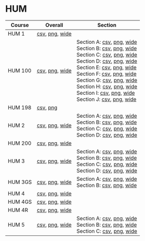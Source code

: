 # HUM

| Course | Overall | Section |
| ------ | ------- | ------- |
| HUM 1 | [csv](https://github.com/UCSD-Historical-Enrollment-Data/2024Fall/blob/main/overall/HUM%201.csv), [png](https://raw.githubusercontent.com/UCSD-Historical-Enrollment-Data/2024Fall/main/plot_overall/HUM%201.png), [wide](https://raw.githubusercontent.com/UCSD-Historical-Enrollment-Data/2024Fall/main/plot_overall_wide/HUM%201.png) |  |
| HUM 100 | [csv](https://github.com/UCSD-Historical-Enrollment-Data/2024Fall/blob/main/overall/HUM%20100.csv), [png](https://raw.githubusercontent.com/UCSD-Historical-Enrollment-Data/2024Fall/main/plot_overall/HUM%20100.png), [wide](https://raw.githubusercontent.com/UCSD-Historical-Enrollment-Data/2024Fall/main/plot_overall_wide/HUM%20100.png) | Section A: [csv](https://github.com/UCSD-Historical-Enrollment-Data/2024Fall/blob/main/section/HUM%20100_A.csv), [png](https://raw.githubusercontent.com/UCSD-Historical-Enrollment-Data/2024Fall/main/plot_section/HUM%20100_A.png), [wide](https://raw.githubusercontent.com/UCSD-Historical-Enrollment-Data/2024Fall/main/plot_section_wide/HUM%20100_A.png)<br>Section B: [csv](https://github.com/UCSD-Historical-Enrollment-Data/2024Fall/blob/main/section/HUM%20100_B.csv), [png](https://raw.githubusercontent.com/UCSD-Historical-Enrollment-Data/2024Fall/main/plot_section/HUM%20100_B.png), [wide](https://raw.githubusercontent.com/UCSD-Historical-Enrollment-Data/2024Fall/main/plot_section_wide/HUM%20100_B.png)<br>Section C: [csv](https://github.com/UCSD-Historical-Enrollment-Data/2024Fall/blob/main/section/HUM%20100_C.csv), [png](https://raw.githubusercontent.com/UCSD-Historical-Enrollment-Data/2024Fall/main/plot_section/HUM%20100_C.png), [wide](https://raw.githubusercontent.com/UCSD-Historical-Enrollment-Data/2024Fall/main/plot_section_wide/HUM%20100_C.png)<br>Section D: [csv](https://github.com/UCSD-Historical-Enrollment-Data/2024Fall/blob/main/section/HUM%20100_D.csv), [png](https://raw.githubusercontent.com/UCSD-Historical-Enrollment-Data/2024Fall/main/plot_section/HUM%20100_D.png), [wide](https://raw.githubusercontent.com/UCSD-Historical-Enrollment-Data/2024Fall/main/plot_section_wide/HUM%20100_D.png)<br>Section E: [csv](https://github.com/UCSD-Historical-Enrollment-Data/2024Fall/blob/main/section/HUM%20100_E.csv), [png](https://raw.githubusercontent.com/UCSD-Historical-Enrollment-Data/2024Fall/main/plot_section/HUM%20100_E.png), [wide](https://raw.githubusercontent.com/UCSD-Historical-Enrollment-Data/2024Fall/main/plot_section_wide/HUM%20100_E.png)<br>Section F: [csv](https://github.com/UCSD-Historical-Enrollment-Data/2024Fall/blob/main/section/HUM%20100_F.csv), [png](https://raw.githubusercontent.com/UCSD-Historical-Enrollment-Data/2024Fall/main/plot_section/HUM%20100_F.png), [wide](https://raw.githubusercontent.com/UCSD-Historical-Enrollment-Data/2024Fall/main/plot_section_wide/HUM%20100_F.png)<br>Section G: [csv](https://github.com/UCSD-Historical-Enrollment-Data/2024Fall/blob/main/section/HUM%20100_G.csv), [png](https://raw.githubusercontent.com/UCSD-Historical-Enrollment-Data/2024Fall/main/plot_section/HUM%20100_G.png), [wide](https://raw.githubusercontent.com/UCSD-Historical-Enrollment-Data/2024Fall/main/plot_section_wide/HUM%20100_G.png)<br>Section H: [csv](https://github.com/UCSD-Historical-Enrollment-Data/2024Fall/blob/main/section/HUM%20100_H.csv), [png](https://raw.githubusercontent.com/UCSD-Historical-Enrollment-Data/2024Fall/main/plot_section/HUM%20100_H.png), [wide](https://raw.githubusercontent.com/UCSD-Historical-Enrollment-Data/2024Fall/main/plot_section_wide/HUM%20100_H.png)<br>Section I: [csv](https://github.com/UCSD-Historical-Enrollment-Data/2024Fall/blob/main/section/HUM%20100_I.csv), [png](https://raw.githubusercontent.com/UCSD-Historical-Enrollment-Data/2024Fall/main/plot_section/HUM%20100_I.png), [wide](https://raw.githubusercontent.com/UCSD-Historical-Enrollment-Data/2024Fall/main/plot_section_wide/HUM%20100_I.png)<br>Section J: [csv](https://github.com/UCSD-Historical-Enrollment-Data/2024Fall/blob/main/section/HUM%20100_J.csv), [png](https://raw.githubusercontent.com/UCSD-Historical-Enrollment-Data/2024Fall/main/plot_section/HUM%20100_J.png), [wide](https://raw.githubusercontent.com/UCSD-Historical-Enrollment-Data/2024Fall/main/plot_section_wide/HUM%20100_J.png) |
| HUM 198 | [csv](https://github.com/UCSD-Historical-Enrollment-Data/2024Fall/blob/main/overall/HUM%20198.csv), [png](https://raw.githubusercontent.com/UCSD-Historical-Enrollment-Data/2024Fall/main/plot_overall/HUM%20198.png) |  |
| HUM 2 | [csv](https://github.com/UCSD-Historical-Enrollment-Data/2024Fall/blob/main/overall/HUM%202.csv), [png](https://raw.githubusercontent.com/UCSD-Historical-Enrollment-Data/2024Fall/main/plot_overall/HUM%202.png), [wide](https://raw.githubusercontent.com/UCSD-Historical-Enrollment-Data/2024Fall/main/plot_overall_wide/HUM%202.png) | Section A: [csv](https://github.com/UCSD-Historical-Enrollment-Data/2024Fall/blob/main/section/HUM%202_A.csv), [png](https://raw.githubusercontent.com/UCSD-Historical-Enrollment-Data/2024Fall/main/plot_section/HUM%202_A.png), [wide](https://raw.githubusercontent.com/UCSD-Historical-Enrollment-Data/2024Fall/main/plot_section_wide/HUM%202_A.png)<br>Section B: [csv](https://github.com/UCSD-Historical-Enrollment-Data/2024Fall/blob/main/section/HUM%202_B.csv), [png](https://raw.githubusercontent.com/UCSD-Historical-Enrollment-Data/2024Fall/main/plot_section/HUM%202_B.png), [wide](https://raw.githubusercontent.com/UCSD-Historical-Enrollment-Data/2024Fall/main/plot_section_wide/HUM%202_B.png)<br>Section C: [csv](https://github.com/UCSD-Historical-Enrollment-Data/2024Fall/blob/main/section/HUM%202_C.csv), [png](https://raw.githubusercontent.com/UCSD-Historical-Enrollment-Data/2024Fall/main/plot_section/HUM%202_C.png), [wide](https://raw.githubusercontent.com/UCSD-Historical-Enrollment-Data/2024Fall/main/plot_section_wide/HUM%202_C.png)<br>Section D: [csv](https://github.com/UCSD-Historical-Enrollment-Data/2024Fall/blob/main/section/HUM%202_D.csv), [png](https://raw.githubusercontent.com/UCSD-Historical-Enrollment-Data/2024Fall/main/plot_section/HUM%202_D.png), [wide](https://raw.githubusercontent.com/UCSD-Historical-Enrollment-Data/2024Fall/main/plot_section_wide/HUM%202_D.png) |
| HUM 200 | [csv](https://github.com/UCSD-Historical-Enrollment-Data/2024Fall/blob/main/overall/HUM%20200.csv), [png](https://raw.githubusercontent.com/UCSD-Historical-Enrollment-Data/2024Fall/main/plot_overall/HUM%20200.png), [wide](https://raw.githubusercontent.com/UCSD-Historical-Enrollment-Data/2024Fall/main/plot_overall_wide/HUM%20200.png) |  |
| HUM 3 | [csv](https://github.com/UCSD-Historical-Enrollment-Data/2024Fall/blob/main/overall/HUM%203.csv), [png](https://raw.githubusercontent.com/UCSD-Historical-Enrollment-Data/2024Fall/main/plot_overall/HUM%203.png), [wide](https://raw.githubusercontent.com/UCSD-Historical-Enrollment-Data/2024Fall/main/plot_overall_wide/HUM%203.png) | Section A: [csv](https://github.com/UCSD-Historical-Enrollment-Data/2024Fall/blob/main/section/HUM%203_A.csv), [png](https://raw.githubusercontent.com/UCSD-Historical-Enrollment-Data/2024Fall/main/plot_section/HUM%203_A.png), [wide](https://raw.githubusercontent.com/UCSD-Historical-Enrollment-Data/2024Fall/main/plot_section_wide/HUM%203_A.png)<br>Section B: [csv](https://github.com/UCSD-Historical-Enrollment-Data/2024Fall/blob/main/section/HUM%203_B.csv), [png](https://raw.githubusercontent.com/UCSD-Historical-Enrollment-Data/2024Fall/main/plot_section/HUM%203_B.png), [wide](https://raw.githubusercontent.com/UCSD-Historical-Enrollment-Data/2024Fall/main/plot_section_wide/HUM%203_B.png)<br>Section C: [csv](https://github.com/UCSD-Historical-Enrollment-Data/2024Fall/blob/main/section/HUM%203_C.csv), [png](https://raw.githubusercontent.com/UCSD-Historical-Enrollment-Data/2024Fall/main/plot_section/HUM%203_C.png), [wide](https://raw.githubusercontent.com/UCSD-Historical-Enrollment-Data/2024Fall/main/plot_section_wide/HUM%203_C.png)<br>Section D: [csv](https://github.com/UCSD-Historical-Enrollment-Data/2024Fall/blob/main/section/HUM%203_D.csv), [png](https://raw.githubusercontent.com/UCSD-Historical-Enrollment-Data/2024Fall/main/plot_section/HUM%203_D.png), [wide](https://raw.githubusercontent.com/UCSD-Historical-Enrollment-Data/2024Fall/main/plot_section_wide/HUM%203_D.png) |
| HUM 3GS | [csv](https://github.com/UCSD-Historical-Enrollment-Data/2024Fall/blob/main/overall/HUM%203GS.csv), [png](https://raw.githubusercontent.com/UCSD-Historical-Enrollment-Data/2024Fall/main/plot_overall/HUM%203GS.png), [wide](https://raw.githubusercontent.com/UCSD-Historical-Enrollment-Data/2024Fall/main/plot_overall_wide/HUM%203GS.png) | Section A: [csv](https://github.com/UCSD-Historical-Enrollment-Data/2024Fall/blob/main/section/HUM%203GS_A.csv), [png](https://raw.githubusercontent.com/UCSD-Historical-Enrollment-Data/2024Fall/main/plot_section/HUM%203GS_A.png), [wide](https://raw.githubusercontent.com/UCSD-Historical-Enrollment-Data/2024Fall/main/plot_section_wide/HUM%203GS_A.png)<br>Section B: [csv](https://github.com/UCSD-Historical-Enrollment-Data/2024Fall/blob/main/section/HUM%203GS_B.csv), [png](https://raw.githubusercontent.com/UCSD-Historical-Enrollment-Data/2024Fall/main/plot_section/HUM%203GS_B.png), [wide](https://raw.githubusercontent.com/UCSD-Historical-Enrollment-Data/2024Fall/main/plot_section_wide/HUM%203GS_B.png) |
| HUM 4 | [csv](https://github.com/UCSD-Historical-Enrollment-Data/2024Fall/blob/main/overall/HUM%204.csv), [png](https://raw.githubusercontent.com/UCSD-Historical-Enrollment-Data/2024Fall/main/plot_overall/HUM%204.png), [wide](https://raw.githubusercontent.com/UCSD-Historical-Enrollment-Data/2024Fall/main/plot_overall_wide/HUM%204.png) |  |
| HUM 4GS | [csv](https://github.com/UCSD-Historical-Enrollment-Data/2024Fall/blob/main/overall/HUM%204GS.csv), [png](https://raw.githubusercontent.com/UCSD-Historical-Enrollment-Data/2024Fall/main/plot_overall/HUM%204GS.png), [wide](https://raw.githubusercontent.com/UCSD-Historical-Enrollment-Data/2024Fall/main/plot_overall_wide/HUM%204GS.png) |  |
| HUM 4R | [csv](https://github.com/UCSD-Historical-Enrollment-Data/2024Fall/blob/main/overall/HUM%204R.csv), [png](https://raw.githubusercontent.com/UCSD-Historical-Enrollment-Data/2024Fall/main/plot_overall/HUM%204R.png), [wide](https://raw.githubusercontent.com/UCSD-Historical-Enrollment-Data/2024Fall/main/plot_overall_wide/HUM%204R.png) |  |
| HUM 5 | [csv](https://github.com/UCSD-Historical-Enrollment-Data/2024Fall/blob/main/overall/HUM%205.csv), [png](https://raw.githubusercontent.com/UCSD-Historical-Enrollment-Data/2024Fall/main/plot_overall/HUM%205.png), [wide](https://raw.githubusercontent.com/UCSD-Historical-Enrollment-Data/2024Fall/main/plot_overall_wide/HUM%205.png) | Section A: [csv](https://github.com/UCSD-Historical-Enrollment-Data/2024Fall/blob/main/section/HUM%205_A.csv), [png](https://raw.githubusercontent.com/UCSD-Historical-Enrollment-Data/2024Fall/main/plot_section/HUM%205_A.png), [wide](https://raw.githubusercontent.com/UCSD-Historical-Enrollment-Data/2024Fall/main/plot_section_wide/HUM%205_A.png)<br>Section B: [csv](https://github.com/UCSD-Historical-Enrollment-Data/2024Fall/blob/main/section/HUM%205_B.csv), [png](https://raw.githubusercontent.com/UCSD-Historical-Enrollment-Data/2024Fall/main/plot_section/HUM%205_B.png), [wide](https://raw.githubusercontent.com/UCSD-Historical-Enrollment-Data/2024Fall/main/plot_section_wide/HUM%205_B.png)<br>Section C: [csv](https://github.com/UCSD-Historical-Enrollment-Data/2024Fall/blob/main/section/HUM%205_C.csv), [png](https://raw.githubusercontent.com/UCSD-Historical-Enrollment-Data/2024Fall/main/plot_section/HUM%205_C.png), [wide](https://raw.githubusercontent.com/UCSD-Historical-Enrollment-Data/2024Fall/main/plot_section_wide/HUM%205_C.png) |
